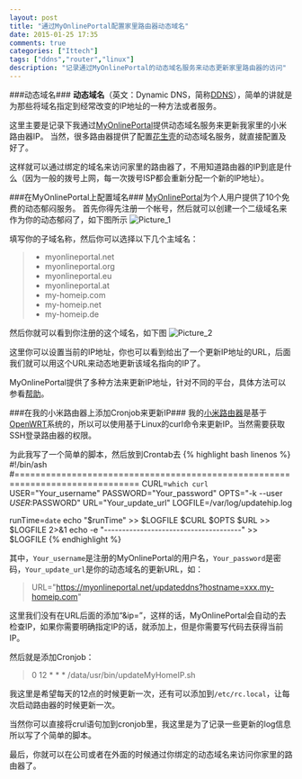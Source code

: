```yaml
---
layout: post
title: "通过MyOnlinePortal配置家里路由器动态域名"
date: 2015-01-25 17:35
comments: true
categories: ["Ittech"]
tags: ["ddns","router","linux"]
description: "记录通过MyOnlinePortal的动态域名服务来动态更新家里路由器的访问"
---
```


###动态域名###
**动态域名**（英文：Dynamic DNS，简称[DDNS][wikipedia_ddns]），简单的讲就是为那些将域名指定到经常改变的IP地址的一种方法或者服务。

这里主要是记录下我通过[MyOnlinePortal][mop_link]提供动态域名服务来更新我家里的小米路由器IP。
当然，很多路由器提供了配置[花生壳][ora_link]的动态域名服务，就直接配置及好了。

这样就可以通过绑定的域名来访问家里的路由器了，不用知道路由器的IP到底是什么（因为一般的拨号上网，每一次拨号ISP都会重新分配一个新的IP地址）。
<!-- more -->

###在MyOnlinePortal上配置域名###
[MyOnlinePortal][mop_link]为个人用户提供了10个免费的动态郁闷服务。
首先你得先注册一个帐号，然后就可以创建一个二级域名来作为你的动态郁闷了，如下图所示
![Picture_1][pic_1]

填写你的子域名称，然后你可以选择以下几个主域名：
> - myonlineportal.net
> - myonlineportal.org
> - myonlineportal.eu
> - myonlineportal.at
> - my-homeip.com
> - my-homeip.net
> - my-homeip.de

然后你就可以看到你注册的这个域名，如下图
![Picture_2][pic_2]

这里你可以设置当前的IP地址，你也可以看到给出了一个更新IP地址的URL，后面我们就可以用这个URL来动态地更新该域名指向的IP了。

MyOnlinePortal提供了多种方法来更新IP地址，针对不同的平台，具体方法可以参看[帮助][mop_help_link]。

###在我的小米路由器上添加Cronjob来更新IP###
我的[小米路由器][xiaomi_router_link]是基于[OpenWRT][openwrt_link]系统的，所以可以使用基于Linux的curl命令来更新IP。当然需要获取SSH登录路由器的权限。

为此我写了一个简单的脚本，然后放到Crontab去
{% highlight bash linenos %}
#!/bin/ash
#==============================================================================
CURL=`which curl`
USER="Your_username"
PASSWORD="Your_password"
OPTS="-k --user $USER:$PASSWORD"
URL="Your_update_url"
LOGFILE=/var/log/updatehip.log

runTime=`date`
echo "$runTime" >> $LOGFILE
$CURL $OPTS $URL >> $LOGFILE 2>&1
echo -e "--------------------------------------" >> $LOGFILE
{% endhighlight %}

其中，`Your_username`是注册的MyOnlinePortal的用户名，`Your_password`是密码，`Your_update_url`是你的动态域名的更新URL，如：
> URL="https://myonlineportal.net/updateddns?hostname=xxx.my-homeip.com"

这里我们没有在URL后面的添加“&ip=<ipaddr>”，这样的话，MyOnlinePortal会自动的去检查IP，如果你需要明确指定IP的话，就添加上，但是你需要写代码去获得当前IP。

然后就是添加Cronjob：
> 0 12 * * * /data/usr/bin/updateMyHomeIP.sh

我这里是希望每天的12点的时候更新一次，还有可以添加到`/etc/rc.local`，让每次启动路由器的时候更新一次。

当然你可以直接将crul语句加到cronjob里，我这里是为了记录一些更新的log信息所以写了个简单的脚本。

最后，你就可以在公司或者在外面的时候通过你绑定的动态域名来访问你家里的路由器了。

[wikipedia_ddns]: http://zh.wikipedia.org/wiki/%E5%8B%95%E6%85%8BDNS
[mop_link]: https://myonlineportal.net
[pic_1]: http://imgout.ph.126.net/39805131/create_domain_on_mop.jpg
[pic_2]: http://imgout.ph.126.net/39805132/Myonlineportal_DynDNS_2.jpg
[mop_help_link]: https://myonlineportal.net/howto_dyndns
[xiaomi_router_link]: http://www1.miwifi.com/
[openwrt_link]: https://openwrt.org/
[ora_link]: http://www.oray.com/
